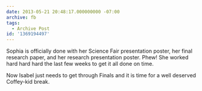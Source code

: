 ```yaml
---
date: 2013-05-21 20:48:17.000000000 -07:00
archive: fb
tags: 
  - Archive Post
id: '1369194497'
---
```


Sophia is officially done with her Science Fair presentation poster, her final research paper, and her research presentation poster. Phew! She worked hard hard hard the last few weeks to get it all done on time.

Now Isabel just needs to get through Finals and it is time for a well deserved Coffey-kid break.
